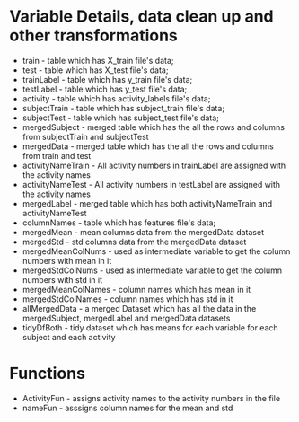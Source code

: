 # Variable Details, data clean up and other transformations
* train - table which has X_train file's data;
* test  - table which has X_test file's data;
* trainLabel - table which has y_train file's data;
* testLabel - table which has y_test file's data;
* activity - table which has activity_labels file's data;
* subjectTrain - table which has subject_train file's data;
* subjectTest - table which has subject_test file's data;
* mergedSubject - merged table which has the all the rows and columns from subjectTrain and subjectTest
* mergedData - merged table which has the all the rows and columns from train and test
* activityNameTrain - All activity numbers in trainLabel are assigned with the activity names
* activityNameTest - All activity numbers in testLabel are assigned with the activity names
* mergedLabel - merged table which has both activityNameTrain and activityNameTest
* columnNames - table which has features file's data;
* mergedMean - mean columns data from the mergedData dataset
* mergedStd - std columns data from the mergedData dataset
* mergedMeanColNums - used as intermediate variable to get the column numbers with mean in it
* mergedStdColNums - used as intermediate variable to get the column numbers with std in it
* mergedMeanColNames - column names which has mean in it
* mergedStdColNames - column names which has std in it
* allMergedData - a merged Dataset which has all the data in the mergedSubject, mergedLabel and mergedData datasets
* tidyDfBoth - tidy dataset which has means for each variable for each subject and each activity




# Functions
* ActivityFun - assigns activity names to the activity numbers in the file
* nameFun - asssigns column names for the mean and std 
